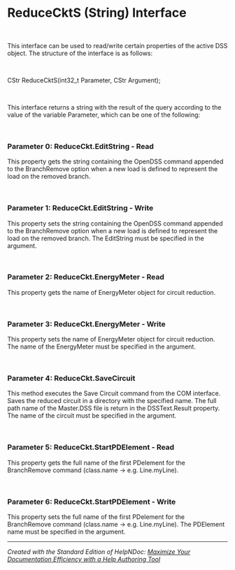 # ReduceCktS (String) Interface

&nbsp;

This interface can be used to read/write certain properties of the active DSS object. The structure of the interface is as follows:

&nbsp;

CStr ReduceCktS(int32\_t Parameter, CStr Argument);

&nbsp;

This interface returns a string with the result of the query according to the value of the variable Parameter, which can be one of the following:

&nbsp;

### Parameter 0: ReduceCkt.EditString - Read

This property gets the string containing the OpenDSS command appended to the BranchRemove option when a new load is defined to represent the load on the removed branch.

&nbsp;

### Parameter 1: ReduceCkt.EditString - Write

This property sets the string containing the OpenDSS command appended to the BranchRemove option when a new load is defined to represent the load on the removed branch. The EditString must be specified in the argument.

&nbsp;

### Parameter 2: ReduceCkt.EnergyMeter - Read

This property gets the name of EnergyMeter object for circuit reduction.

&nbsp;

### Parameter 3: ReduceCkt.EnergyMeter - Write

This property sets the name of EnergyMeter object for circuit reduction. The name of the EnergyMeter must be specified in the argument.

&nbsp;

### Parameter 4: ReduceCkt.SaveCircuit

This method executes the Save Circuit command from the COM interface. Saves the reduced circuit in a directory with the specified name. The full path name of the Master.DSS file is return in the DSSText.Result property. The name of the circuit must be specified in the argument.

&nbsp;

### Parameter 5: ReduceCkt.StartPDElement - Read

This property gets the full name of the first PDelement for the BranchRemove command (class.name -\> e.g. Line.myLine).

&nbsp;

### Parameter 6: ReduceCkt.StartPDElement - Write

This property sets the full name of the first PDelement for the BranchRemove command (class.name -\> e.g. Line.myLine). The PDElement name must be specified in the argument.


***
_Created with the Standard Edition of HelpNDoc: [Maximize Your Documentation Efficiency with a Help Authoring Tool](<https://www.helpndoc.com/news-and-articles/2022-09-27-why-use-a-help-authoring-tool-instead-of-microsoft-word-to-produce-high-quality-documentation/>)_
